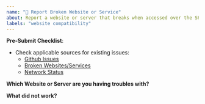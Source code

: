 ```yaml
---
name: "📝 Report Broken Website or Service"
about: Report a website or server that breaks when accessed over the SPN.
labels: "website compatibility"
---
```


**Pre-Submit Checklist**:

- Check applicable sources for existing issues:
  - [Github Issues](https://github.com/safing/spn/issues?q=is%3Aissue+label%3Abug)
  - [Broken Websites/Services](https://github.com/safing/spn/issues?q=is%3Aissue+label%3A%22website+compatibility%22)
  - [Network Status](https://github.com/safing/spn/issues?q=is%3Aissue+label%3A%22network%22%2C%22network+status%22)

**Which Website or Server are you having troubles with?**



**What did not work?**



